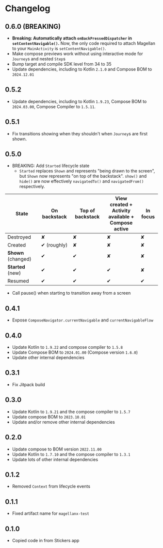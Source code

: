 # Changelog

## 0.6.0 (BREAKING)
- **Breaking: Automatically attach `onBackPressedDispatcher` in `setContentNavigable()`.** Now, the only code required to attach Magellan to your `MainActivity` is `setContentNavigable()`.
- Make compose previews work without using interactive mode for `Journey`s and nested `Step`s
- Bump target and compile SDK level from 34 to 35
- Update dependencies, including to Kotlin `2.1.0` and Compose BOM to `2024.12.01`

## 0.5.2
- Update dependencies, including to Kotlin `1.9.23`, Compose BOM to `2024.03.00`, Compose Compiler to `1.5.11`.

## 0.5.1
- Fix transitions showing when they shouldn't when `Journey`s are first shown.

## 0.5.0
- BREAKING: Add `Started` lifecycle state
  - `Started` replaces `Shown` and represents "being drawn to the screen", but `Shown` now represents "on top of the backstack". `show()` and `hide()` are now effectively `navigatedTo()` and `navigatedFrom()` respectively.

| State               | On backstack | Top of backstack | View created + <br/>Activity available + <br/>Compose active | In focus |
|---------------------|--------------|------------------|--------------------------------------------------------------|----------|
| Destroyed           | ✘            | ✘                | ✘                                                            | ✘        |
| Created             | ✔ (roughly)  | ✘                | ✘                                                            | ✘        |
| **Shown** (changed) | ✔            | ✔                | ✘                                                            | ✘        |
| **Started** (new)   | ✔            | ✔                | ✔                                                            | ✘        |
| Resumed             | ✔            | ✔                | ✔                                                            | ✔        |

- Call pause() when starting to transition away from a screen

## 0.4.1
- Expose `ComposeNavigator.currentNavigable` and `currentNavigableFlow`

## 0.4.0
- Update Kotlin to `1.9.22` and compose compiler to `1.5.8`
- Update Compose BOM to `2024.01.00` (Compose version `1.6.0`)
- Update other internal dependencies

## 0.3.1
- Fix Jitpack build

## 0.3.0
- Update Kotlin to `1.9.21` and the compose compiler to `1.5.7`
- Update compose BOM to `2023.10.01`
- Update and/or remove other internal dependencies

## 0.2.0
- Update compose to BOM version `2022.11.00`
- Update Kotlin to `1.7.10` and the compose compiler to `1.3.1`
- Update lots of other internal dependencies

## 0.1.2
- Removed `Context` from lifecycle events

## 0.1.1
- Fixed artifact name for `magellanx-test`

## 0.1.0
- Copied code in from Stickers app
